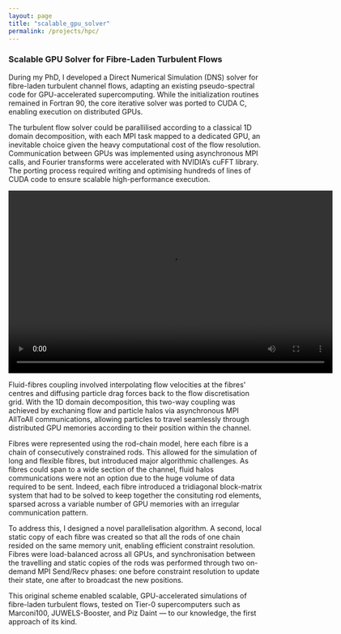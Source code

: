 ```yaml
---
layout: page
title: "scalable_gpu_solver"
permalink: /projects/hpc/
---
```


### Scalable GPU Solver for Fibre-Laden Turbulent Flows

During my PhD, I developed a Direct Numerical Simulation (DNS) solver for fibre-laden turbulent channel flows, adapting an existing pseudo-spectral code for GPU-accelerated supercomputing. While the initialization routines remained in Fortran 90, the core iterative solver was ported to CUDA C, enabling execution on distributed GPUs. 

The turbulent flow solver could be parallilised according to a classical 1D domain decomposition, with each MPI task mapped to a dedicated GPU, an inevitable choice given the heavy computational cost of the flow resolution.
Communication between GPUs was implemented using asynchronous MPI calls, and Fourier transforms were accelerated with NVIDIA’s cuFFT library. The porting process required writing and optimising hundreds of lines of CUDA code to ensure scalable high-performance execution.

<video width="640" height="360" controls>
  <source src="{{ site.baseurl }}/videos/flow_RE1200.mp4" type="video/mp4">
  Your browser does not support the video tag.
</video>

Fluid-fibres coupling involved interpolating flow velocities at the fibres' centres and diffusing particle drag forces back to the flow discretisation grid. With the 1D domain decomposition, this two-way coupling was achieved by exchaning flow and particle halos via asynchronous MPI AllToAll communications, allowing particles to travel seamlessly through distributed GPU memories according to their position within the channel.

Fibres were represented using the rod-chain model, here each fibre is a chain of consecutively constrained rods. This allowed for the simulation of long and flexible fibres, but introduced major algorithmic challenges. As fibres could span to a wide section of the channel, fluid halos communications were not an option due to the huge volume of data required to be sent. Indeed, each fibre introduced a tridiagonal block-matrix system that had to be solved to keep together the consituting rod elements, sparsed across a variable number of GPU memories with an irregular communication pattern. 

To address this, I designed a novel parallelisation algorithm. A second, local static copy of each fibre was created so that all the rods of one chain resided on the same memory unit, enabling efficient constraint resolution. Fibres were load-balanced across all GPUs, and synchronisation between the travelling and static copies of the rods was performed through two on-demand MPI Send/Recv phases: one before constraint resolution to update their state, one after to broadcast the new positions.


This original scheme enabled scalable, GPU-accelerated simulations of fibre-laden turbulent flows, tested on Tier-0 supercomputers such as Marconi100, JUWELS-Booster, and Piz Daint — to our knowledge, the first approach of its kind. 